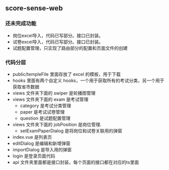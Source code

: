 ## score-sense-web

### 还未完成功能

- 岗位excel导入，代码已写部分。接口已封装。
- 试卷excel导入，代码已写部分。接口已封装。
- 试题配置管理，只实现了路由部分的配置和页面文件的创建

### 代码分层

- public/templeFile 里面存放了 excel 的模板，用于下载
- hooks 里面有两个自定义 hooks，一个用于获取所有的考试分类，另一个用于获取省市数据
- views 文件夹下面的 swiper 是轮播图管理
- views 文件夹下面的 exam 是考试管理
  - category 是考试分类管理
  - paper 是考试试卷管理
  - question 是试题配置管理
- views 文件夹下面的 jobPosition 是岗位管理.
  - setExamPaperDialog 是将岗位和试卷关联用的弹窗
- index.vue 是列表页
- editDialog 是编辑和新增弹窗
- importDialog 是导入用的弹窗
- login 是登录页面代码
- api 文件夹里面都是接口封装，每个页面的接口都在对应的ts里面
